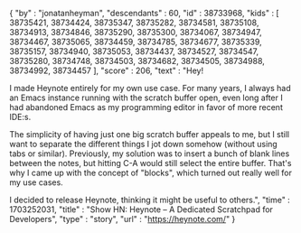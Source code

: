 {
  "by" : "jonatanheyman",
  "descendants" : 60,
  "id" : 38733968,
  "kids" : [ 38735421, 38734424, 38735347, 38735282, 38734581, 38735108, 38734913, 38734846, 38735290, 38735300, 38734067, 38734947, 38734467, 38735065, 38734459, 38734785, 38734677, 38735339, 38735157, 38734940, 38735053, 38734437, 38734527, 38734547, 38735280, 38734748, 38734503, 38734682, 38734505, 38734988, 38734992, 38734457 ],
  "score" : 206,
  "text" : "Hey!<p>I made Heynote entirely for my own use case. For many years, I always had an Emacs instance running with the scratch buffer open, even long after I had abandoned Emacs as my programming editor in favor of more recent IDE:s.<p>The simplicity of having just one big scratch buffer appeals to me, but I still want to separate the different things I jot down somehow (without using tabs or similar). Previously, my solution was to insert a bunch of blank lines between the notes, but hitting C-A would still select the entire buffer. That&#x27;s why I came up with the concept of &quot;blocks&quot;, which turned out really well for my use cases.<p>I decided to release Heynote, thinking it might be useful to others.",
  "time" : 1703252031,
  "title" : "Show HN: Heynote – A Dedicated Scratchpad for Developers",
  "type" : "story",
  "url" : "https://heynote.com/"
}

